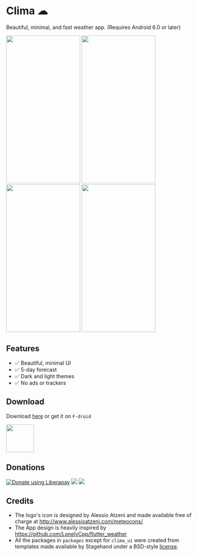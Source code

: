 # Clima ☁

Beautiful, minimal, and fast weather app. (Requires Android 6.0 or later)

<img src="./fastlane/metadata/android/en-US/images/phoneScreenshots/S01.png" height="400" width="200"> <img src="./fastlane/metadata/android/en-US/images/phoneScreenshots/S02.png" height="400" width="200"> <img src="./fastlane/metadata/android/en-US/images/phoneScreenshots/S03.png" height="400" width="200"> <img src="./fastlane/metadata/android/en-US/images/phoneScreenshots/S04.png" height="400" width="200">

## Features

- :white_check_mark: Beautiful, minimal UI
- :white_check_mark: 5-day forecast
- :white_check_mark: Dark and light themes
- :white_check_mark: No ads or trackers

## Download

Download [here](https://github.com/PrestoSole/clima/releases) or get it on `F-droid`

<img src="https://fdroid.gitlab.io/artwork/badge/get-it-on.png" height="75">

## Donations

<noscript><a href="https://liberapay.com/CentaurusApps/donate"> <img alt="Donate using Liberapay" src="https://liberapay.com/assets/widgets/donate.svg"></a> </noscript><img src="https://img.shields.io/liberapay/receives/CentaurusApps.svg?logo=liberapay"> <img src="https://img.shields.io/liberapay/goal/CentaurusApps.svg?logo=liberapay">

## Credits

* The logo's icon is designed by Alessio Atzeni and made available free of charge at http://www.alessioatzeni.com/meteocons/
* The App design is heavily inspired by https://github.com/LonelyCpp/flutter_weather
* All the packages in `packages` except for `clima_ui` were created from templates made available by Stagehand under a BSD-style [license](https://github.com/dart-lang/stagehand/blob/master/LICENSE).
